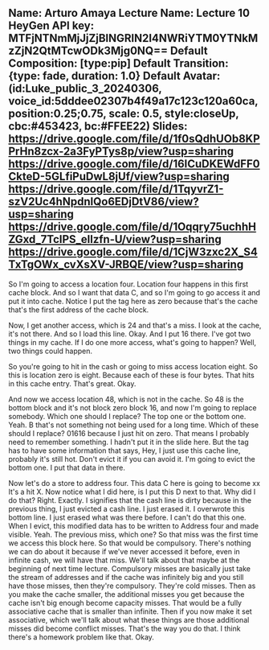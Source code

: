 Name: Arturo Amaya
Lecture Name: Lecture 10
HeyGen API key: MTFjNTNmMjJjZjBlNGRlN2I4NWRiYTM0YTNkMzZjN2QtMTcwODk3Mjg0NQ==
Default Composition: [type:pip]
Default Transition: {type: fade, duration: 1.0}
Default Avatar: (id:Luke_public_3_20240306, voice_id:5dddee02307b4f49a17c123c120a60ca, position:0.25;0.75, scale: 0.5, style:closeUp, cbc:#453423, bc:#FFEE22)
Slides:
    https://drive.google.com/file/d/1f0sQdhUOb8KPPrHn8zcx-2a3FyPTys8p/view?usp=sharing
    https://drive.google.com/file/d/16ICuDKEWdFF0CkteD-5GLfiPuDwL8jUf/view?usp=sharing
    https://drive.google.com/file/d/1TqyvrZ1-szV2Uc4hNpdnlQo6EDjDtV86/view?usp=sharing
    https://drive.google.com/file/d/1Oqqry75uchhHZGxd_7TcIPS_ellzfn-U/view?usp=sharing
    https://drive.google.com/file/d/1CjW3zxc2X_S4TxTgOWx_cvXsXV-JRBQE/view?usp=sharing
--

So I'm going to access a location four. Location four happens in this first cache block. And so I want that data C, and so I'm going to go access it and put it into cache. Notice I put the tag here as zero because that's the cache that's the first address of the cache block. 

Now, I get another access, which is 24 and that's a miss. I look at the cache, it's not there. And so I load this line.  Okay. And I put 16 there. I've got two things in my cache. If I do one more access, what's going to happen? Well, two things could happen. 

So you're going to hit in the cash or going to miss access location eight. So this is location zero is eight. Because each of these is four bytes. That hits in this cache entry. That's great.  Okay.

And now we access location 48, which is not in the cache. So 48 is the bottom block and it's not block zero block 16, and now I'm going to replace somebody. Which one should I replace? The top one or the bottom one. Yeah. B that's not something not being used for a long time. Which of these should I replace? 01616 because I just hit on zero. That means I probably need to remember something. I hadn't put it in the slide here. But the tag has to have some information that says, Hey, I just use this cache line, probably it's still hot. Don't evict it if you can avoid it. I'm going to evict the bottom one. I put that data in there. 

Now let's do a store to address four. This data C here is going to become xx It's a hit X. Now notice what I did here, is I put this D next to that. Why did I do that? Right. Exactly. I signifies that the cash line is dirty because in the previous thing, I just evicted a cash line. I just erased it. I overwrote this bottom line. I just erased what was there before. I can't do that this one. When I evict, this modified data has to be written to Address four and made visible. Yeah. The previous miss, which one? So that miss was the first time we access this block here. So that would be compulsory. There's nothing we can do about it because if we've never accessed it before, even in infinite cash, we will have that miss. We'll talk about that maybe at the beginning of next time lecture. Compulsory misses are basically just take the stream of addresses and if the cache was infinitely big and you still have those misses, then they're compulsory. They're cold misses. Then as you make the cache smaller, the additional misses you get because the cache isn't big enough become capacity misses. That would be a fully associative cache that is smaller than infinite. Then if you now make it set associative, which we'll talk about what these things are those additional misses did become conflict misses. That's the way you do that. I think there's a homework problem like that.  Okay.